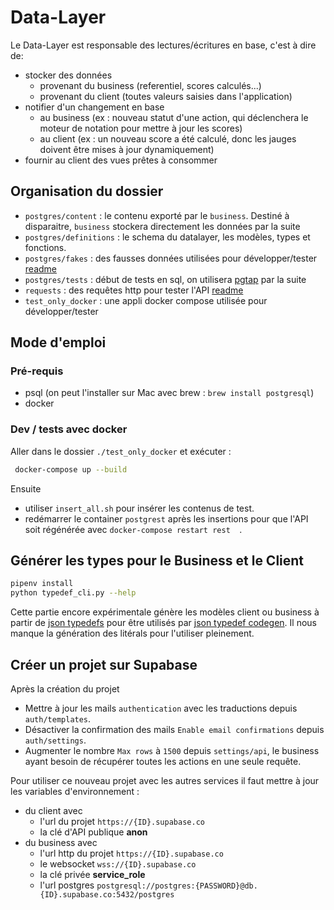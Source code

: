# Data-Layer
Le Data-Layer est responsable des lectures/écritures en base, c'est à dire de:

- stocker des données
    - provenant du business (referentiel, scores calculés...)
    - provenant du client (toutes valeurs saisies dans l'application)
- notifier d'un changement en base
    - au business (ex : nouveau statut d'une action, qui déclenchera le moteur de notation pour mettre à jour les
      scores)
    - au client (ex : un nouveau score a été calculé, donc les jauges doivent être mises à jour dynamiquement)
- fournir au client des vues prêtes à consommer

## Organisation du dossier
- `postgres/content` : le contenu exporté par le `business`. Destiné à disparaitre, `business` stockera directement les
  données par la suite
- `postgres/definitions` : le schema du datalayer, les modèles, types et fonctions.
- `postgres/fakes` : des fausses données utilisées pour développer/tester [readme](data_layer/postgres/fakes/README.md)
- `postgres/tests` : début de tests en sql, on utilisera [pgtap](https://pgtap.org/) par la suite 
- `requests` : des requêtes http pour tester l'API [readme](data_layer/requests/README.md)
- `test_only_docker` : une appli docker compose utilisée pour développer/tester

## Mode d'emploi

### Pré-requis
- psql (on peut l'installer sur Mac avec brew : `brew install postgresql`)
- docker

### Dev / tests avec docker

Aller dans le dossier `./test_only_docker` et exécuter :

```bash
 docker-compose up --build
```
Ensuite 
- utiliser `insert_all.sh` pour insérer les contenus de test.
- redémarrer le container `postgrest` après les insertions pour que l'API soit régénérée avec `docker-compose restart rest  `.

## Générer les types pour le Business et le Client

```bash
pipenv install
python typedef_cli.py --help
```
Cette partie encore expérimentale génère les modèles client ou business à partir de 
[json typedefs](https://jsontypedef.com/docs/jtd-in-5-minutes/) pour être utilisés par
[json typedef codegen](https://jsontypedef.com/docs/jtd-codegen/).
Il nous manque la génération des litérals pour l'utiliser pleinement.

## Créer un projet sur Supabase
Après la création du projet
- Mettre à jour les mails `authentication` avec les traductions depuis `auth/templates`.
- Désactiver la confirmation des mails `Enable email confirmations` depuis `auth/settings`.
- Augmenter le nombre `Max rows` à `1500` depuis `settings/api`, le business ayant besoin de récupérer toutes les 
  actions en une seule requête.

Pour utiliser ce nouveau projet avec les autres services
il faut mettre à jour les variables d'environnement :
- du client avec
  - l'url du projet `https://{ID}.supabase.co`
  - la clé d'API publique **anon**
- du business avec
  - l'url http du projet `https://{ID}.supabase.co`
  - le websocket `wss://{ID}.supabase.co`
  - la clé privée **service_role**
  - l'url postgres `postgresql://postgres:{PASSWORD}@db.{ID}.supabase.co:5432/postgres`
